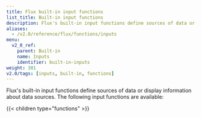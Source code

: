 ```yaml
---
title: Flux built-in input functions
list_title: Built-in input functions
description: Flux's built-in input functions define sources of data or or display information about data sources.
aliases:
  - /v2.0/reference/flux/functions/inputs
menu:
  v2_0_ref:
    parent: Built-in
    name: Inputs
    identifier: built-in-inputs
weight: 301
v2.0/tags: [inputs, built-in, functions]
---
```


Flux's built-in input functions define sources of data or display information about data sources.
The following input functions are available:

{{< children type="functions" >}}
